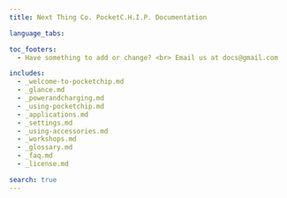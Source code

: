 ```yaml
---
title: Next Thing Co. PocketC.H.I.P. Documentation

language_tabs:

toc_footers:
  - Have something to add or change? <br> Email us at docs@gmail.com

includes:
  - _welcome-to-pocketchip.md
  - _glance.md  
  - _powerandcharging.md
  - _using-pocketchip.md
  - _applications.md  
  - _settings.md
  - _using-accessories.md
  - _workshops.md
  - _glossary.md
  - _faq.md  
  - _license.md

search: true
---
```


